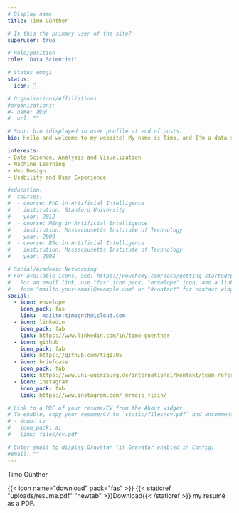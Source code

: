 ```yaml
---
# Display name
title: Timo Günther

# Is this the primary user of the site?
superuser: true

# Role/position
role: 'Data Scientist'

# Status emoji
status:
  icon: 🍺

# Organizations/Affiliations
#organizations:
#- name: 腾讯
#  url: ""

# Short bio (displayed in user profile at end of posts)
bio: Hello and welcome to my website! My name is Timo, and I'm a data scientist with a passion for solving complex problems using data-driven insights. Thank you for visiting, and I look forward to working with you to achieve your data goals!

interests:
- Data Science, Analysis and Visualization
- Machine Learning
- Web Design
- Usability and User Experience

#education:
#  courses:
#  - course: PhD in Artificial Intelligence
#    institution: Stanford University
#    year: 2012
#  - course: MEng in Artificial Intelligence
#    institution: Massachusetts Institute of Technology
#    year: 2009
#  - course: BSc in Artificial Intelligence
#    institution: Massachusetts Institute of Technology
#    year: 2008

# Social/Academic Networking
# For available icons, see: https://wowchemy.com/docs/getting-started/page-builder/#icons
#   For an email link, use "fas" icon pack, "envelope" icon, and a link in the
#   form "mailto:your-email@example.com" or "#contact" for contact widget.
social:
  - icon: envelope
    icon_pack: fas
    link: 'mailto:timognth@icloud.com'
  - icon: linkedin
    icon_pack: fab
    link: https://www.linkedin.com/in/timo-guenther
  - icon: github
    icon_pack: fab
    link: https://github.com/tig1795
  - icon: briefcase
    icon_pack: fab
    link: https://www.uni-wuerzburg.de/international/kontakt/team-referat-11-international-networking/
  - icon: instagram
    icon_pack: fab
    link: https://www.instagram.com/_mrmojo_risin/

# Link to a PDF of your resume/CV from the About widget.
# To enable, copy your resume/CV to `static/files/cv.pdf` and uncomment the lines below.
# - icon: cv
#   icon_pack: ai
#   link: files/cv.pdf

# Enter email to display Gravatar (if Gravatar enabled in Config)
#email: ""
---
```


Timo Günther

{{< icon name="download" pack="fas" >}} {{< staticref "uploads/resume.pdf" "newtab" >}}Download{{< /staticref >}} my resumé as a PDF.
